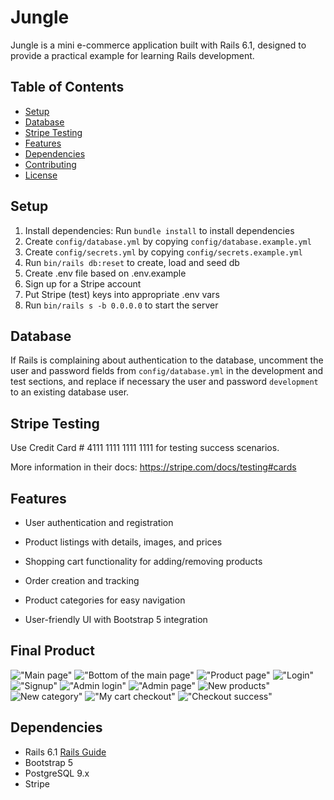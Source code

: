 # Jungle

Jungle is a mini e-commerce application built with Rails 6.1, designed to provide a practical example for learning Rails development.

## Table of Contents

- [Setup](#setup)
- [Database](#database)
- [Stripe Testing](#stripe-testing)
- [Features](#features)
- [Dependencies](#dependencies)
- [Contributing](#contributing)
- [License](#license)

## Setup

1. Install dependencies: Run `bundle install` to install dependencies
2. Create `config/database.yml` by copying `config/database.example.yml`
3. Create `config/secrets.yml` by copying `config/secrets.example.yml`
4. Run `bin/rails db:reset` to create, load and seed db
5. Create .env file based on .env.example
6. Sign up for a Stripe account
7. Put Stripe (test) keys into appropriate .env vars
8. Run `bin/rails s -b 0.0.0.0` to start the server

## Database

If Rails is complaining about authentication to the database, uncomment the user and password fields from `config/database.yml` in the development and test sections, and replace if necessary the user and password `development` to an existing database user.

## Stripe Testing

Use Credit Card # 4111 1111 1111 1111 for testing success scenarios.

More information in their docs: <https://stripe.com/docs/testing#cards>

## Features

- User authentication and registration

- Product listings with details, images, and prices

- Shopping cart functionality for adding/removing products

- Order creation and tracking

- Product categories for easy navigation

- User-friendly UI with Bootstrap 5 integration


## Final Product
!["Main page"](/img/main.jpg)
!["Bottom of the main page"](/img/bottom.jpg)
!["Product page"](/img/productPage.jpg)
!["Login"](/img/login.jpg)
!["Signup"](/img/signup.jpg)
!["Admin login"](/img/adminLogin.jpg)
!["Admin page"](/img/adminDash.jpg)
![New products"](/img/newProduct.jpg)
![New category"](/img/newCategory.jpg)
!["My cart checkout"](/img/checkout.jpg)
!["Checkout success"](/img/checkoutSuccess.jpg)

## Dependencies

- Rails 6.1 [Rails Guide](http://guides.rubyonrails.org/v6.1/)
- Bootstrap 5
- PostgreSQL 9.x
- Stripe
